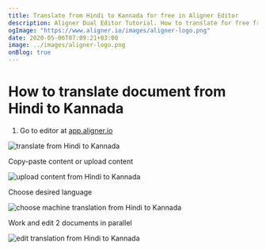 ```yaml
---
title: Translate from Hindi to Kannada for free in Aligner Editor
description: Aligner Dual Editor Tutorial. How to translate for free from Hindi to Kannada. Aligner is multilingual document management platform. 
ogImage: "https://www.aligner.io/images/aligner-logo.png"
date: 2020-05-06T07:09:21+03:00
image: ../images/aligner-logo.png
onBlog: true
---
```


# How to translate document from Hindi to Kannada

1. Go to editor at [app.aligner.io](https://app.aligner.io "Aligner App web page")

![translate from Hindi to Kannada](../aligner-blank-editor.png "translate from Hindi to Kannada")

Copy-paste content or upload content

![upload content from Hindi to Kannada](../aligner-uploaded-document.png "upload content from Hindi to Kannada")

Choose desired language

![choose machine translation from Hindi to Kannada](../aligner-language-dropdown.png "choose machine translation from Hindi to Kannada")

Work and edit 2 documents in parallel

![edit translation from Hindi to Kannada](../aligner-double-sitded-editor.png "edit translation from Hindi to Kannada")

